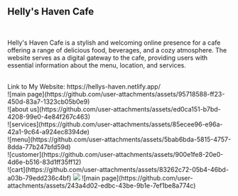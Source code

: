 <h2>Helly's Haven Cafe</h2>
<br>
<p>Helly's Haven Cafe is a stylish and welcoming online presence for a cafe offering a range of delicious food, beverages, and a cozy atmosphere. The website serves as a digital gateway to the cafe, providing users with essential information about the menu, location, and services.</p>
<br>
Link to My Website: https://hellys-haven.netlify.app/
<br>
![main page](https://github.com/user-attachments/assets/95718588-ff23-450d-83a7-1323cb05b0e9)
<br>
![about us](https://github.com/user-attachments/assets/ed0ca151-b7bd-4208-99e0-4e84f267c463)
<br>
![services](https://github.com/user-attachments/assets/85ecee96-e96a-42a1-9c64-a924ec8394de)
<br>
![menu](https://github.com/user-attachments/assets/5bab6bda-5815-4757-8dda-77b247bfd59d)
<br>
![customer](https://github.com/user-attachments/assets/900e1fe8-20e0-4d6e-b516-83d1ff35ff12)
<br>
![cart](https://github.com/user-attachments/assets/83262c72-05b4-46bd-a03b-79edd236c4bf)

<img src="C:\Users\kalar\OneDrive\Desktop\main page.png">
![main page](https://github.com/user-attachments/assets/243a4d02-edbc-43be-9b1e-7ef1be8a774c)
